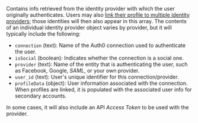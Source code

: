 Contains info retrieved from the identity provider with which the user originally authenticates. Users may also [link their profile to multiple identity providers](/users/concepts/overview-user-account-linking); those identities will then also appear in this array. The contents of an individual identity provider object varies by provider, but it will typically include the following:

- `connection` (text): Name of the Auth0 connection used to authenticate the user.
- `isSocial` (boolean): Indicates whether the connection is a social one.
- `provider` (text): Name of the entity that is authenticating the user, such as Facebook, Google, <dfn data-key="security-assertion-markup-language">SAML</dfn>, or your own provider.
- `user_id` (text): User's unique identifier for this connection/provider.
- `profileData` (object): User information associated with the connection. When profiles are linked, it is populated with the associated user info for secondary accounts.

In some cases, it will also include an API <dfn data-key="access-token">Access Token</dfn> to be used with the provider. 